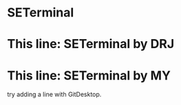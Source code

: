 # SETerminal
# This line: SETerminal by DRJ
# This line: SETerminal by MY
try adding a line with GitDesktop.
